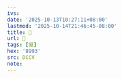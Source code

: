 ```yaml
---
ivs:
date: '2025-10-13T10:27:11+08:00'
lastmod: '2025-10-14T21:46:45-08:00'
title: 􁮩
url: 􁮩
tags: [覓]
hex: '8993'
src: DCCV
note:
---
```

